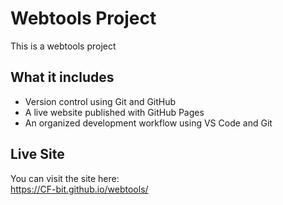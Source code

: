 # Webtools Project

This is a webtools project

## What it includes

- Version control using Git and GitHub
- A live website published with GitHub Pages
- An organized development workflow using VS Code and Git

## Live Site

You can visit the site here:  
https://CF-bit.github.io/webtools/

